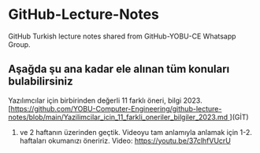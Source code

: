 # GitHub-Lecture-Notes
GitHub Turkish lecture notes shared from GitHub-YOBU-CE Whatsapp Group.

## Aşağda şu ana kadar ele alınan tüm konuları bulabilirsiniz
Yazılımcılar için birbirinden değerli 11 farklı öneri, bilgi 2023.<br>
[[https://github.com/YOBU-Computer-Engineering/github-lecture-notes/blob/main/Yazilimcilar_icin_11_farkli_oneriler_bilgiler_2023.md
](https://github.com/YOBU-Computer-Engineering/github-lecture-notes/blob/main/Yazilimcilar_icin_goodtoknow_11_icerik_2023.md)](GİT)
1. ve 2 haftanın üzerinden geçtik. Videoyu tam anlamıyla anlamak için 1-2. haftaları okumanızı öneririz.
Video: https://youtu.be/37clhfVUcrU


